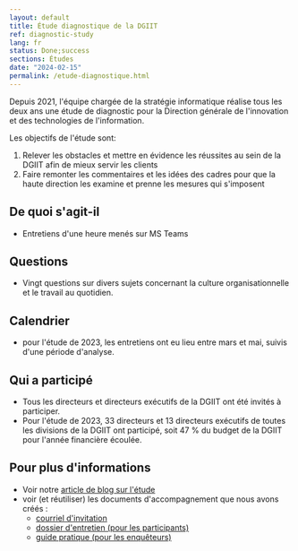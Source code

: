 ```yaml
---
layout: default
title: Étude diagnostique de la DGIIT
ref: diagnostic-study
lang: fr
status: Done;success
sections: Études
date: "2024-02-15"
permalink: /etude-diagnostique.html
---
```


<!-- markdownlint-disable MD033 -->

Depuis 2021, l'équipe chargée de la stratégie informatique réalise tous les deux ans une étude de diagnostic pour la Direction générale de l'innovation et des technologies de l'information.

Les objectifs de l'étude sont:

1. Relever les obstacles et mettre en évidence les réussites au sein de la DGIIT afin de mieux servir les clients
2. Faire remonter les commentaires et les idées des cadres pour que la haute direction les examine et prenne les mesures qui s'imposent

## De quoi s'agit-il

- Entretiens d'une heure menés sur MS Teams

## Questions

- Vingt questions sur divers sujets concernant la culture organisationnelle et le travail au quotidien.

## Calendrier

- pour l'étude de 2023, les entretiens ont eu lieu entre mars et mai, suivis d'une période d'analyse.

## Qui a participé

- Tous les directeurs et directeurs exécutifs de la DGIIT ont été invités à participer.
- Pour l'étude de 2023, 33 directeurs et 13 directeurs exécutifs de toutes les divisions de la DGIIT ont participé, soit 47 % du budget de la DGIIT pour l'année financière écoulée.

## Pour plus d'informations

- Voir notre <a href="{{ site.baseurl }}{% link _posts/fr/2024-02-14-realisation-d-une-etude-diagnostique.md %}">article de blog sur l'étude </a>
- voir (et réutiliser) les documents d'accompagnement que nous avons créés :
  - <a href="{{ site.baseurl }}{% link assets/files/courriel-d-invitation.md %}" title="courriel d'invitation"> courriel d'invitation</a>
  - <a href="{{ site.baseurl }}{% link assets/files/dossier-d-entretien.md %}" title="dossier d'entretien"> dossier d'entretien (pour les participants)</a>
  - <a href="{{ site.baseurl }}{% link assets/files/guide-pratique.md %}" title="guide pratique"> guide pratique (pour les enquêteurs)</a>